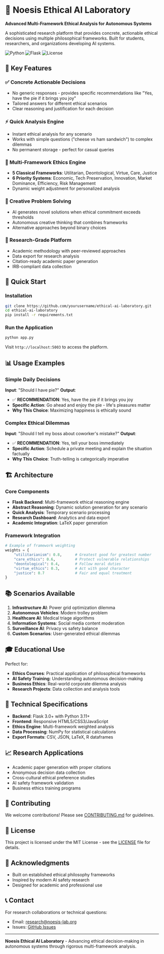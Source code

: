 # 🧠 Noesis Ethical AI Laboratory

**Advanced Multi-Framework Ethical Analysis for Autonomous Systems**

A sophisticated research platform that provides concrete, actionable ethical decisions using multiple philosophical frameworks. Built for students, researchers, and organizations developing AI systems.

![Python](https://img.shields.io/badge/python-v3.11+-blue.svg)
![Flask](https://img.shields.io/badge/flask-v3.0+-green.svg)
![License](https://img.shields.io/badge/license-MIT-blue.svg)

## 🎯 Key Features

### ✅ Concrete Actionable Decisions
- No generic responses - provides specific recommendations like "Yes, have the pie if it brings you joy"
- Tailored answers for different ethical scenarios
- Clear reasoning and justification for each decision

### ⚡ Quick Analysis Engine  
- Instant ethical analysis for any scenario
- Works with simple questions ("cheese vs ham sandwich") to complex dilemmas
- No permanent storage - perfect for casual queries

### 🧭 Multi-Framework Ethics Engine
- **5 Classical Frameworks**: Utilitarian, Deontological, Virtue, Care, Justice
- **6 Priority Systems**: Economic, Tech Preservation, Innovation, Market Dominance, Efficiency, Risk Management
- Dynamic weight adjustment for personalized analysis

### 🎨 Creative Problem Solving
- AI generates novel solutions when ethical commitment exceeds thresholds
- Autonomous creative thinking that combines frameworks
- Alternative approaches beyond binary choices

### 🔬 Research-Grade Platform
- Academic methodology with peer-reviewed approaches
- Data export for research analysis
- Citation-ready academic paper generation
- IRB-compliant data collection

## 🚀 Quick Start

### Installation
```bash
git clone https://github.com/yourusername/ethical-ai-laboratory.git
cd ethical-ai-laboratory
pip install -r requirements.txt
```

### Run the Application
```bash
python app.py
```

Visit `http://localhost:5003` to access the platform.

## 📊 Usage Examples

### Simple Daily Decisions
**Input**: "Should I have pie?"
**Output**: 
- ✅ **RECOMMENDATION**: Yes, have the pie if it brings you joy
- **Specific Action**: Go ahead and enjoy the pie - life's pleasures matter
- **Why This Choice**: Maximizing happiness is ethically sound

### Complex Ethical Dilemmas
**Input**: "Should I tell my boss about coworker's mistake?"
**Output**:
- ✅ **RECOMMENDATION**: Yes, tell your boss immediately  
- **Specific Action**: Schedule a private meeting and explain the situation factually
- **Why This Choice**: Truth-telling is categorically imperative

## 🏗️ Architecture

### Core Components
- **Flask Backend**: Multi-framework ethical reasoning engine
- **Abstract Reasoning**: Dynamic solution generation for any scenario
- **Quick Analysis**: Temporary scenario processing
- **Research Dashboard**: Analytics and data export
- **Academic Integration**: LaTeX paper generation

### Framework Integration
```python
# Example of framework weighting
weights = {
    "utilitarianism": 0.8,      # Greatest good for greatest number
    "care_ethics": 0.6,         # Protect vulnerable relationships  
    "deontological": 0.4,       # Follow moral duties
    "virtue_ethics": 0.3,       # Act with good character
    "justice": 0.7              # Fair and equal treatment
}
```

## 📚 Scenarios Available

1. **Infrastructure AI**: Power grid optimization dilemma
2. **Autonomous Vehicles**: Modern trolley problem
3. **Healthcare AI**: Medical triage algorithms  
4. **Information Systems**: Social media content moderation
5. **Surveillance AI**: Privacy vs safety balance
6. **Custom Scenarios**: User-generated ethical dilemmas

## 🎓 Educational Use

Perfect for:
- **Ethics Courses**: Practical application of philosophical frameworks
- **AI Safety Training**: Understanding autonomous decision-making
- **Business Ethics**: Real-world corporate dilemma analysis
- **Research Projects**: Data collection and analysis tools

## 🔧 Technical Specifications

- **Backend**: Flask 3.0+ with Python 3.11+
- **Frontend**: Responsive HTML5/CSS3/JavaScript
- **Ethics Engine**: Multi-framework weighted analysis
- **Data Processing**: NumPy for statistical calculations
- **Export Formats**: CSV, JSON, LaTeX, R dataframes

## 📈 Research Applications

- Academic paper generation with proper citations
- Anonymous decision data collection
- Cross-cultural ethical preference studies
- AI safety framework validation
- Business ethics training programs

## 🤝 Contributing

We welcome contributions! Please see [CONTRIBUTING.md](CONTRIBUTING.md) for guidelines.

## 📄 License

This project is licensed under the MIT License - see the [LICENSE](LICENSE) file for details.

## 🙏 Acknowledgments

- Built on established ethical philosophy frameworks
- Inspired by modern AI safety research
- Designed for academic and professional use

## 📞 Contact

For research collaborations or technical questions:
- Email: research@noesis-lab.org
- Issues: [GitHub Issues](https://github.com/yourusername/ethical-ai-laboratory/issues)

---

**Noesis Ethical AI Laboratory** - Advancing ethical decision-making in autonomous systems through rigorous multi-framework analysis.
